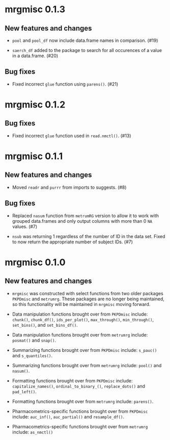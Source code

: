 # mrgmisc 0.1.3

## New features and changes

- `pool` and `pool_df` now include data.frame names in comparison. (#19)

- `saerch_df` added to the package to search for all occurences of a value in a data.frame. (#20)

## Bug fixes

- Fixed incorrect `glue` function using `parens()`. (#21)

# mrgmisc 0.1.2

## Bug fixes

- Fixed incorrect `glue` function used in `read.nmctl()`. (#13)

# mrgmisc 0.1.1

## New features and changes

- Moved `readr` and `purrr` from imports to suggests. (#8)

## Bug fixes

- Replaced `nasum` function from `metrumRG` version to allow it to work with
  grouped data.frames and only output columns with more than 0 `NA` values. (#7)

- `nsub` was returning 1 regardless of the number of ID in the data set. Fixed to
  now return the appropriate number of subject IDs. (#7)

# mrgmisc 0.1.0

## New features and changes

- `mrgmisc` was constructed with select functions from two older packages
  `PKPDmisc` and `metrumrg`. These packages are no longer being maintained, so 
  this functionality will be maintained in `mrgmisc` moving forward.

- Data manipulation functions brought over from `PKPDmisc` include: `chunk()`,
  `chunk_df()`, `ids_per_plot()`, `max_through()`, `min_through()`, `set_bins()`,
  and `set_bins_df()`.
  
- Data manipulation functions brought over from `metrumrg` include: `posmat()`
  and `snap()`.

- Summarizing functions brought over from `PKPDmisc` include: `s_pauc()` and
  `s_quantiles()`.

- Summarizing functions brought over from `metrumrg` include: `pool()` and
  `nasum()`.

- Formatting functions brought over from `PKPDmisc` include: `capitalize_names()`,
  `ordinal_to_binary_()`, `replace_dots()` and `pad_left()`.

- Formatting functions brought over from `metrumrg` include: `parens()`.

- Pharmacometrics-specific functions brought over from `PKPDmisc` include:
  `auc_inf()`, `auc_partial()` and `resample_df()`.

- Pharmacometrics-specific functions brought over from `metrumrg` include:
  `as_nmctl()`

